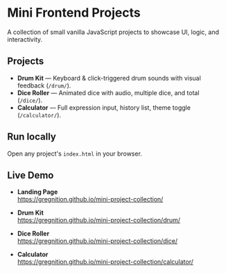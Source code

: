 # Mini Frontend Projects

A collection of small vanilla JavaScript projects to showcase UI, logic, and interactivity.

## Projects
- **Drum Kit** — Keyboard & click-triggered drum sounds with visual feedback (`/drum/`).
- **Dice Roller** — Animated dice with audio, multiple dice, and total (`/dice/`).
- **Calculator** — Full expression input, history list, theme toggle (`/calculator/`).

## Run locally
Open any project's `index.html` in your browser.

## Live Demo

- **Landing Page**  
  https://gregnition.github.io/mini-project-collection/

- **Drum Kit**  
  https://gregnition.github.io/mini-project-collection/drum/

- **Dice Roller**  
  https://gregnition.github.io/mini-project-collection/dice/

- **Calculator**  
  https://gregnition.github.io/mini-project-collection/calculator/
